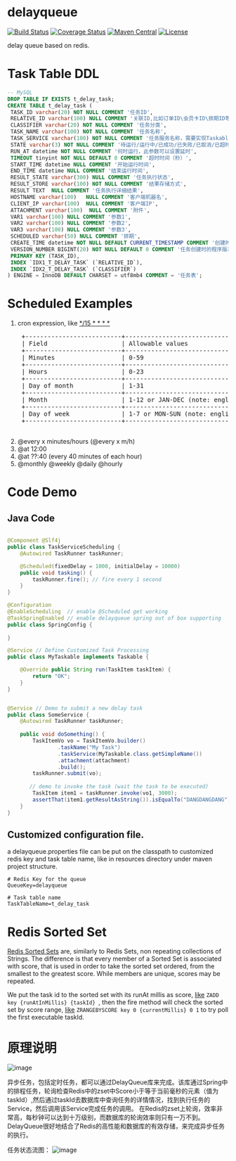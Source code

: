 # delayqueue

[![Build Status](https://travis-ci.org/bingoohuang/delayqueue.svg?branch=master)](https://travis-ci.org/bingoohuang/delayqueue)
[![Coverage Status](https://coveralls.io/repos/github/bingoohuang/delayqueue/badge.svg?branch=master)](https://coveralls.io/github/bingoohuang/delayqueue?branch=master)
[![Maven Central](https://maven-badges.herokuapp.com/maven-central/com.github.bingoohuang/delayqueue/badge.svg?style=flat-square)](https://maven-badges.herokuapp.com/maven-central/com.github.bingoohuang/delayqueue/)
[![License](http://img.shields.io/:license-apache-brightgreen.svg)](http://www.apache.org/licenses/LICENSE-2.0.html)

delay queue based on redis. 

# Task Table DDL

```sql
-- MySQL
DROP TABLE IF EXISTS t_delay_task;
CREATE TABLE t_delay_task (
 TASK_ID varchar(20) NOT NULL COMMENT '任务ID',
 RELATIVE_ID varchar(100) NULL COMMENT '关联ID,比如订单ID\会员卡ID\排期ID等',
 CLASSIFIER varchar(20) NOT NULL COMMENT '任务分类',
 TASK_NAME varchar(100) NOT NULL COMMENT '任务名称',
 TASK_SERVICE varchar(100) NOT NULL COMMENT '任务服务名称，需要实现Taskable接口',
 STATE varchar(3) NOT NULL COMMENT '待运行/运行中/已成功/已失败/已取消/已超时',
 RUN_AT datetime NOT NULL COMMENT '何时运行，此参数可以设置延时',
 TIMEOUT tinyint NOT NULL DEFAULT 0 COMMENT '超时时间（秒）',
 START_TIME datetime NULL COMMENT '开始运行时间',
 END_TIME datetime NULL COMMENT '结束运行时间',
 RESULT_STATE varchar(300) NULL COMMENT '任务执行状态',
 RESULT_STORE varchar(100) NOT NULL COMMENT '结果存储方式',
 RESULT TEXT  NULL COMMENT '任务执行详细结果',
 HOSTNAME varchar(100)   NULL COMMENT '客户端机器名',
 CLIENT_IP varchar(100)  NULL COMMENT '客户端IP',
 ATTACHMENT varchar(100)  NULL COMMENT '附件',
 VAR1 varchar(100) NULL COMMENT '参数1',
 VAR2 varchar(100) NULL COMMENT '参数2',
 VAR3 varchar(100) NULL COMMENT '参数3',
 SCHEDULED varchar(50) NULL COMMENT '排期',
 CREATE_TIME datetime NOT NULL DEFAULT CURRENT_TIMESTAMP COMMENT '创建时间',
 VERSION_NUMBER BIGINT(20) NOT NULL DEFAULT 0 COMMENT '任务创建时的程序版本号',
 PRIMARY KEY (TASK_ID),
 INDEX `IDX1_T_DELAY_TASK` (`RELATIVE_ID`),
 INDEX `IDX2_T_DELAY_TASK` (`CLASSIFIER`)
) ENGINE = InnoDB DEFAULT CHARSET = utf8mb4 COMMENT = '任务表';
```

# Scheduled Examples
1. cron expression, like [*/15 * * * *](https://crontab.guru/#*/15_*_*_*_*)
    <pre>
    +--------------------------+-----------------------------------------------+--------------------+
    | Field                    | Allowable values                              | Special Characters |
    +--------------------------+-----------------------------------------------+--------------------+
    | Minutes                  | 0-59                                          | , - * /            |
    +--------------------------+-----------------------------------------------+--------------------+
    | Hours                    | 0-23                                          | , - * /            |
    +--------------------------+-----------------------------------------------+--------------------+
    | Day of month             | 1-31                                          | , - * ? / L W      |
    +--------------------------+-----------------------------------------------+--------------------+
    | Month                    | 1-12 or JAN-DEC (note: english abbreviations) | , - * /            |
    +--------------------------+-----------------------------------------------+--------------------+
    | Day of week              | 1-7 or MON-SUN (note: english abbreviations)  | , - * ? / L #      |
    +--------------------------+-----------------------------------------------+--------------------+
    </pre>
2. @every x minutes/hours (@every x m/h)
3. @at 12:00
4. @at ??:40 (every 40 minutes of each hour)
5. @monthly @weekly @daily @hourly

# Code Demo

## Java Code
```java

@Component @Slf4j
public class TaskServiceScheduling {
    @Autowired TaskRunner taskRunner;

    @Scheduled(fixedDelay = 1000, initialDelay = 10000)
    public void tasking() {
        taskRunner.fire(); // fire every 1 second
    }
}

@Configuration
@EnableScheduling  // enable @Scheduled get working
@TaskSpringEnabled // enable delayqueue spring out of box supporting
public class SpringConfig {
    
}

@Service // Define Customized Task Processing
public class MyTaskable implements Taskable {

    @Override public String run(TaskItem taskItem) {
        return "OK";
    }
}


@Service // Demo to submit a new delay task
public class SomeService {
    @Autowired TaskRunner taskRunner;
    
    public void doSomething() {
        TaskItemVo vo = TaskItemVo.builder()
                .taskName("My Task")
                .taskService(MyTaskable.class.getSimpleName())
                .attachment(attachment)
                .build();
        taskRunner.submit(vo);
       
       // demo to invoke the task (wait the task to be executed)
        TaskItem item1 = taskRunner.invoke(vo1, 3000);
        assertThat(item1.getResultAsString()).isEqualTo("DANGDANGDANG");
    }
}

```

## Customized configuration file.

a delayqueue.properties file can be put on the classpath to customized redis key and task table name, 
like in resources directory under maven project structure.
```properties
# Redis Key for the queue
QueueKey=delayqueue

# Task table name
TaskTableName=t_delay_task

```



# Redis Sorted Set

[Redis Sorted Sets](https://redis.io/topics/data-types) are, similarly to Redis Sets, non repeating collections of Strings. The difference is that every member of a Sorted Set is associated with score, that is used in order to take the sorted set ordered, from the smallest to the greatest score. While members are unique, scores may be repeated.

We put the task id to the sorted set with its runAt millis as score, [like](https://redis.io/commands/zadd) `ZADD key {runAtInMillis} {taskId} `, then the fire method will check 
the sorted set by score range, [like](https://redis.io/commands/zrangebyscore) `ZRANGEBYSCORE key 0 {currentMillis} 0 1` to try poll the first executable taskId.

# 原理说明

![image](https://user-images.githubusercontent.com/1940588/46710386-27c37f00-cc7a-11e8-9605-ce8c93cfbbd3.png)

异步任务，包括定时任务，都可以通过DelayQueue库来完成。该库通过Spring中的排程任务，轮询检查Redis中的zset中Score小于等于当前毫秒的元素（值为taskId）,然后通过taskId去数据库中查询任务的详情情况，找到执行任务的Service，然后调用该Service完成任务的调用。
在Redis的zset上轮询，效率非常高，每秒钟可以达到十万级别，而数据库的轮询效率则只有一万不到。DelayQueue很好地结合了Redis的高性能和数据库的有效存储，来完成异步任务的执行。

任务状态流图：
![image](https://user-images.githubusercontent.com/1940588/46988045-5d101700-d129-11e8-9a2e-bcfe5744cb9d.png)

